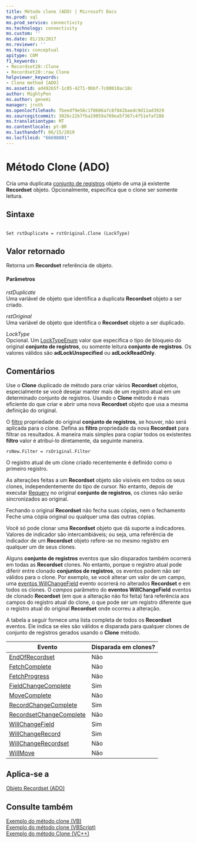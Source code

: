 ```yaml
---
title: Método clone (ADO) | Microsoft Docs
ms.prod: sql
ms.prod_service: connectivity
ms.technology: connectivity
ms.custom: ''
ms.date: 01/19/2017
ms.reviewer: ''
ms.topic: conceptual
apitype: COM
f1_keywords:
- Recordset20::Clone
- Recordset20::raw_Clone
helpviewer_keywords:
- Clone method [ADO]
ms.assetid: ad49265f-1c05-4271-9bbf-7c00010ac18c
author: MightyPen
ms.author: genemi
manager: jroth
ms.openlocfilehash: fbeedf9e56c1f0606a7c8f842baedc9d11ad3929
ms.sourcegitcommit: 3026c22b7fba19059a769ea5f367c4f51efaf286
ms.translationtype: MT
ms.contentlocale: pt-BR
ms.lasthandoff: 06/15/2019
ms.locfileid: "66698801"
---
```

# <a name="clone-method-ado"></a>Método Clone (ADO)
Cria uma duplicata [conjunto de registros](../../../ado/reference/ado-api/recordset-object-ado.md) objeto de uma já existente **Recordset** objeto. Opcionalmente, especifica que o clone ser somente leitura.  
  
## <a name="syntax"></a>Sintaxe  
  
```  
  
Set rstDuplicate = rstOriginal.Clone (LockType)  
```  
  
## <a name="return-value"></a>Valor retornado  
 Retorna um **Recordset** referência de objeto.  
  
#### <a name="parameters"></a>Parâmetros  
 *rstDuplicate*  
 Uma variável de objeto que identifica a duplicata **Recordset** objeto a ser criado.  
  
 *rstOriginal*  
 Uma variável de objeto que identifica o **Recordset** objeto a ser duplicado.  
  
 *LockType*  
 Opcional. Um [LockTypeEnum](../../../ado/reference/ado-api/locktypeenum.md) valor que especifica o tipo de bloqueio do original **conjunto de registros**, ou somente leitura **conjunto de registros**. Os valores válidos são **adLockUnspecified** ou **adLockReadOnly**.  
  
## <a name="remarks"></a>Comentários  
 Use o **Clone** duplicado de método para criar vários **Recordset** objetos, especialmente se você desejar manter mais de um registro atual em um determinado conjunto de registros. Usando o **Clone** método é mais eficiente do que criar e abrir uma nova **Recordset** objeto que usa a mesma definição do original.  
  
 O [filtro](../../../ado/reference/ado-api/filter-property.md) propriedade do original **conjunto de registros**, se houver, não será aplicada para o clone. Defina as **filtro** propriedade da nova **Recordset** para filtrar os resultados. A maneira mais simples para copiar todos os existentes **filtro** valor é atribuí-lo diretamente, da seguinte maneira.  
  
```  
rsNew.Filter = rsOriginal.Filter  
```  
  
 O registro atual de um clone criado recentemente é definido como o primeiro registro.  
  
 As alterações feitas a um **Recordset** objeto são visíveis em todos os seus clones, independentemente do tipo de cursor. No entanto, depois de executar [Requery](../../../ado/reference/ado-api/requery-method.md) no original **conjunto de registros**, os clones não serão sincronizados ao original.  
  
 Fechando o original **Recordset** não fecha suas cópias, nem o fechamento Feche uma cópia original ou qualquer uma das outras cópias.  
  
 Você só pode clonar uma **Recordset** objeto que dá suporte a indicadores. Valores de indicador são intercambiáveis; ou seja, uma referência de indicador de um **Recordset** objeto refere-se no mesmo registro em qualquer um de seus clones.  
  
 Alguns **conjunto de registros** eventos que são disparados também ocorrerá em todas as **Recordset** clones. No entanto, porque o registro atual pode diferir entre clonado **conjuntos de registros**, os eventos podem não ser válidos para o clone. Por exemplo, se você alterar um valor de um campo, uma [eventos WillChangeField](../../../ado/reference/ado-api/willchangefield-and-fieldchangecomplete-events-ado.md) evento ocorrerá no alterados **Recordset** e em todos os clones. O *campos* parâmetro do **eventos WillChangeField** eventos de clonado **Recordset** (em que a alteração não foi feita) fará referência aos campos do registro atual do clone, o que pode ser um registro diferente que o registro atual do original **Recordset** onde ocorreu a alteração.  
  
 A tabela a seguir fornece uma lista completa de todos os **Recordset** eventos. Ele indica se eles são válidos e disparada para qualquer clones de conjunto de registros gerados usando o **Clone** método.  
  
|Evento|Disparada em clones?|  
|-----------|--------------------------|  
|[EndOfRecordset](../../../ado/reference/ado-api/endofrecordset-event-ado.md)|Não|  
|[FetchComplete](../../../ado/reference/ado-api/fetchcomplete-event-ado.md)|Não|  
|[FetchProgress](../../../ado/reference/ado-api/fetchprogress-event-ado.md)|Não|  
|[FieldChangeComplete](../../../ado/reference/ado-api/willchangefield-and-fieldchangecomplete-events-ado.md)|Sim|  
|[MoveComplete](../../../ado/reference/ado-api/willmove-and-movecomplete-events-ado.md)|Não|  
|[RecordChangeComplete](../../../ado/reference/ado-api/willchangerecord-and-recordchangecomplete-events-ado.md)|Sim|  
|[RecordsetChangeComplete](../../../ado/reference/ado-api/willchangerecordset-and-recordsetchangecomplete-events-ado.md)|Não|  
|[WillChangeField](../../../ado/reference/ado-api/willchangefield-and-fieldchangecomplete-events-ado.md)|Sim|  
|[WillChangeRecord](../../../ado/reference/ado-api/willchangerecord-and-recordchangecomplete-events-ado.md)|Sim|  
|[WillChangeRecordset](../../../ado/reference/ado-api/willchangerecordset-and-recordsetchangecomplete-events-ado.md)|Não|  
|[WillMove](../../../ado/reference/ado-api/willmove-and-movecomplete-events-ado.md)|Não|  
  
## <a name="applies-to"></a>Aplica-se a  
 [Objeto Recordset (ADO)](../../../ado/reference/ado-api/recordset-object-ado.md)  
  
## <a name="see-also"></a>Consulte também  
 [Exemplo do método clone (VB)](../../../ado/reference/ado-api/clone-method-example-vb.md)   
 [Exemplo do método clone (VBScript)](../../../ado/reference/ado-api/clone-method-example-vbscript.md)   
 [Exemplo do método Clone (VC++)](../../../ado/reference/ado-api/clone-method-example-vc.md)   
